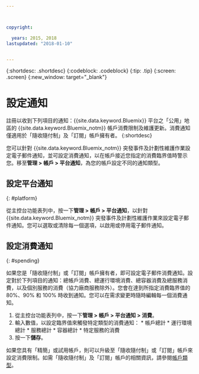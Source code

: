 ```yaml
---



copyright:

  years: 2015, 2018
lastupdated: "2018-01-10"


---
```


{:shortdesc: .shortdesc}
{:codeblock: .codeblock}
{:tip: .tip}
{:screen: .screen}
{:new_window: target="_blank"}

# 設定通知
註冊以收到下列項目的通知：{{site.data.keyword.Bluemix}} 平台之「公用」地區的 {{site.data.keyword.Bluemix_notm}} 帳戶消費限制及維護更新。消費通知僅適用於「隨收隨付制」及「訂閱」帳戶擁有者。
{:shortdesc}

您可以針對 {{site.data.keyword.Bluemix_notm}} 突發事件及計劃性維護作業設定電子郵件通知，並可設定消費通知，以在帳戶接近您指定的消費臨界值時警示您。移至**管理 > 帳戶 > 平台通知**，為您的帳戶設定不同的通知類型。

## 設定平台通知
{: #platform}

從主控台功能表列中，按一下**管理 > 帳戶 > 平台通知**，以針對 {{site.data.keyword.Bluemix_notm}} 突發事件及計劃性維護作業來設定電子郵件通知。您可以選取或清除每一個選項，以啟用或停用電子郵件通知。

## 設定消費通知
{: #spending}

如果您是「隨收隨付制」或「訂閱」帳戶擁有者，即可設定電子郵件消費通知。設定對於下列項目的通知：總帳戶消費、總運行環境消費、總容器消費及總服務消費，以及個別服務的消費（協力廠商服務除外）。您會在達到所指定消費臨界值的 80%、90% 和 100% 時收到通知。您可以在需求變更時隨時編輯每一個消費通知。

  1. 從主控台功能表列中，按一下**管理 > 帳戶 > 平台通知 > 消費**。
  2. 輸入數值，以設定臨界值來觸發特定類型的消費通知：
    * 帳戶總計
    * 運行環境總計
    * 服務總計
    * 容器總計
    * 特定服務的消費
  3. 按一下**儲存**。
  
如果您具有「精簡」或試用帳戶，則可以升級至「隨收隨付制」或「訂閱」帳戶來設定消費限制。如需「隨收隨付制」及「訂閱」帳戶的相關資訊，請參閱[帳戶類型](/docs/account/index.html#accounts)。
